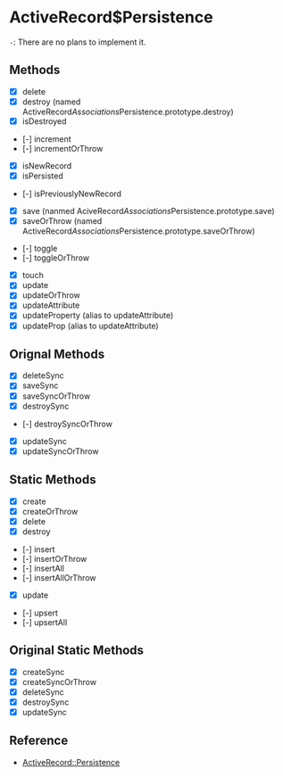 # ActiveRecord$Persistence

`-`: There are no plans to implement it.

## Methods

- [x] delete
- [x] destroy (named ActiveRecord$Associations$Persistence.prototype.destroy)
- [x] isDestroyed
- [-] increment
- [-] incrementOrThrow
- [x] isNewRecord
- [x] isPersisted
- [-] isPreviouslyNewRecord
- [x] save (nanmed AciveRecord$Associations$Persistence.prototype.save)
- [x] saveOrThrow (named ActiveRecord$Associations$Persistence.prototype.saveOrThrow)
- [-] toggle
- [-] toggleOrThrow
- [x] touch
- [x] update
- [x] updateOrThrow
- [x] updateAttribute
- [x] updateProperty (alias to updateAttribute)
- [x] updateProp (alias to updateAttribute)

## Orignal Methods

- [x] deleteSync
- [x] saveSync
- [x] saveSyncOrThrow
- [x] destroySync
- [-] destroySyncOrThrow
- [x] updateSync
- [x] updateSyncOrThrow

## Static Methods

- [x] create
- [x] createOrThrow
- [x] delete
- [x] destroy
- [-] insert
- [-] insertOrThrow
- [-] insertAll
- [-] insertAllOrThrow
- [x] update
- [-] upsert
- [-] upsertAll

## Original Static Methods

- [x] createSync
- [x] createSyncOrThrow
- [x] deleteSync
- [x] destroySync
- [x] updateSync

## Reference

- [ActiveRecord::Persistence](https://api.rubyonrails.org/classes/ActiveRecord/Persistence.html)
